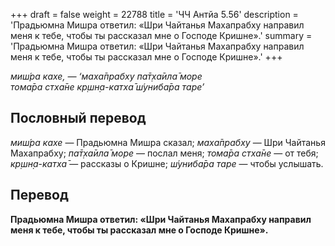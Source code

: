 +++
draft = false
weight = 22788
title = 'ЧЧ Антйа 5.56'
description = 'Прадьюмна Мишра ответил: «Шри Чайтанья Махапрабху направил меня к тебе, чтобы ты рассказал мне о Господе Кришне».'
summary = 'Прадьюмна Мишра ответил: «Шри Чайтанья Махапрабху направил меня к тебе, чтобы ты рассказал мне о Господе Кришне».'
+++

_миш́ра кахе, — ‘маха̄прабху па̄т̣ха̄ила̄ море  
тома̄ра стха̄не кр̣шн̣а-катха̄ ш́униба̄ра таре’_

## Пословный перевод

_миш́ра_ _кахе_ — Прадьюмна Мишра сказал; _маха̄прабху_ — Шри Чайтанья Махапрабху; _па̄т̣ха̄ила̄_ _море_ — послал меня; _тома̄ра_ _стха̄не_ — от тебя; _кр̣шн̣а_\-_катха̄_ — рассказы о Кришне; _ш́униба̄ра_ _таре_ — чтобы услышать.

## Перевод

**Прадьюмна Мишра ответил: «Шри Чайтанья Махапрабху направил меня к тебе, чтобы ты рассказал мне о Господе Кришне».**
